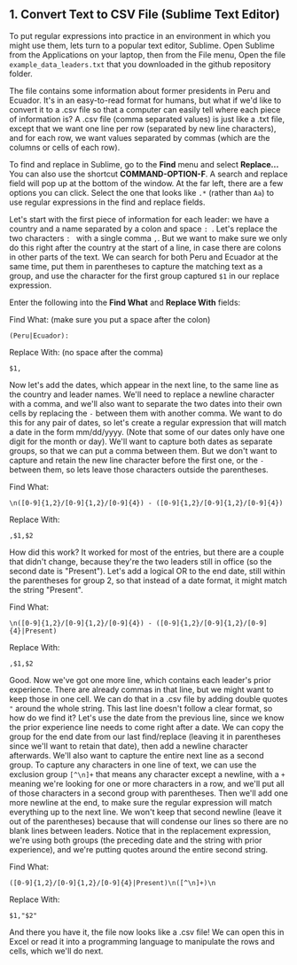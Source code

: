 ## 1. Convert Text to CSV File (Sublime Text Editor)

To put regular expressions into practice in an environment in which you might use them, lets turn to a popular text editor,
Sublime. Open Sublime from the Applications on your laptop, then from the File menu, Open the file `example_data_leaders.txt`
that you downloaded in the github repository folder.

The file contains some information about former presidents in Peru and Ecuador. It's in an easy-to-read format for humans,
but what if we'd like to convert it to a .csv file so that a computer can easily tell where each piece of information is?
A .csv file (comma separated values) is just like a .txt file, except that we want one line per row (separated by new line
characters), and for each row, we want values separated by commas (which are the columns or cells of each row).

To find and replace in Sublime, go to the __Find__ menu and select __Replace...__ You can also use the shortcut __COMMAND-OPTION-F__.
A search and replace field will pop up at the bottom of the window. At the far left, there are a few options you can click.
Select the one that looks like `.*` (rather than `Aa`) to use regular expressions in the find and replace fields.

Let's start with the first piece of information for each leader: we have a country and a name separated by a colon and space
`: `. Let's replace the two characters `: ` with a single comma `,`. But we want to make sure we only do this right after the
country at the start of a line, in case there are colons in other parts of the text. We can search for both Peru and Ecuador
at the same time, put them in parentheses to capture the matching text as a group, and use the character for the first group
captured `$1` in our replace expression.

Enter the following into the __Find What__ and __Replace With__ fields:

Find What: (make sure you put a space after the colon)
~~~ {.input}
(Peru|Ecuador): 
~~~
Replace With: (no space after the comma)
~~~ {.input}
$1,
~~~

Now let's add the dates, which appear in the next line, to the same line as the country and leader names. We'll need to replace
a newline character with a comma, and we'll also want to separate the two dates into their own cells by replacing the ` - `
between them with another comma. We want to do this for any pair of dates, so let's create a regular expression that will
match a date in the form mm/dd/yyyy. (Note that some of our dates only have one digit for the month or day). We'll want to capture
both dates as separate groups, so that we can put a comma between them. But we don't want to capture and retain the new line
character before the first one, or the ` - ` between them, so lets leave those characters outside the parentheses.

Find What:
~~~ {.input}
\n([0-9]{1,2}/[0-9]{1,2}/[0-9]{4}) - ([0-9]{1,2}/[0-9]{1,2}/[0-9]{4})
~~~
Replace With:
~~~ {.input}
,$1,$2
~~~

How did this work? It worked for most of the entries, but there are a couple that didn't change, because they're the two leaders
still in office (so the second date is "Present"). Let's add a logical OR to the end date, still within the parentheses
for group 2, so that instead of a date format, it might match the string "Present".

Find What:
~~~ {.input}
\n([0-9]{1,2}/[0-9]{1,2}/[0-9]{4}) - ([0-9]{1,2}/[0-9]{1,2}/[0-9]{4}|Present)
~~~
Replace With:
~~~ {.input}
,$1,$2
~~~

Good. Now we've got one more line, which contains each leader's prior experience. There are already commas in that line, but
we might want to keep those in one cell. We can do that in a .csv file by adding double quotes `"` around the whole string.
This last line doesn't follow a clear format, so how do we find it? Let's use the date from the previous line, since we know
the prior experience line needs to come right after a date. We can copy the group for the end date from our last find/replace
(leaving it in parentheses since we'll want to retain that date), then add a newline character afterwards. We'll also want
to capture the entire next line as a second group. To capture any characters in one line of text, we can use the exclusion
group `[^\n]+` that means any character except a newline, with a `+` meaning we're looking for one or more characters in a row,
and we'll put all of those characters in a second group with parentheses. Then we'll add one more newline at the end, to make
sure the regular expression will match everything up to the next line. We won't keep that second newline (leave it out of
the parentheses) because that will condense our lines so there are no blank lines between leaders. Notice that in the
replacement expression, we're using both groups (the preceding date and the string with prior experience), and we're putting
quotes around the entire second string.

Find What:
~~~ {.input}
([0-9]{1,2}/[0-9]{1,2}/[0-9]{4}|Present)\n([^\n]+)\n
~~~
Replace With:
~~~ {.input}
$1,"$2"
~~~

And there you have it, the file now looks like a .csv file! We can open this in Excel or read it into a programming language
to manipulate the rows and cells, which we'll do next.
